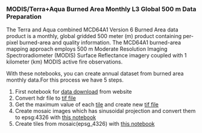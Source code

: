 ### MODIS/Terra+Aqua Burned Area Monthly L3 Global 500 m Data Preparation

The Terra and Aqua combined MCD64A1 Version 6 Burned Area data product is a monthly, global gridded 500 meter (m) product containing per-pixel burned-area and quality information. The MCD64A1 burned-area mapping approach employs 500 m Moderate Resolution Imaging Spectroradiometer (MODIS) Surface Reflectance imagery coupled with 1 kilometer (km) MODIS active fire observations.

With these notebooks, you can create annual dataset from burned area monthly data.For this process we have 5 steps.

1. First notebook for [data download](https://github.com/orttak/Modis_Data_Preparation/blob/master/burned_area_monthly/Modis_Fire_Date_Download.ipynb) from website
2. Convert hdr file to [tif file](https://github.com/orttak/Modis_Data_Preparation/blob/master/burned_area_monthly/Modis_Fire_Date_Convert_to_TIF.ipynb)
3. Get the maximum value of each [tile](https://modis-land.gsfc.nasa.gov/MODLAND_grid.html) and create new [tif file](https://github.com/orttak/Modis_Data_Preparation/blob/master/burned_area_monthly/Modis_Fire_Date_Calculate_Mean.ipynb)
4. Create mosaic images which has sinusoidal projection and convert them to epsg:4326 with [this notebook](https://github.com/orttak/Modis_Data_Preparation/blob/master/burned_area_monthly/Modis_Fire_Date_Create_Mosaic.ipynb)
5. Create tiles from mosaic(epsg_4326) with [this notebook](https://github.com/orttak/Modis_Data_Preparation/blob/master/burned_area_monthly/Modis_Fire_Date_Create_Tiles.ipynb)
